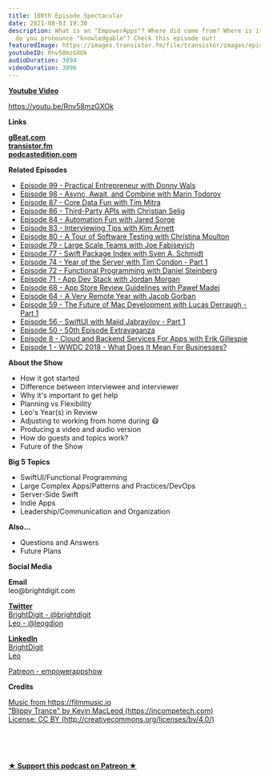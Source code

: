 ```yaml
---
title: 100th Episode Spectacular
date: 2021-08-03 19:30
description: What is an "EmpowerApps"? Where did come from? Where is it going? How
  do you pronounce "knowledgable"? Check this episode out!
featuredImage: https://images.transistor.fm/file/transistor/images/episode/604049/full_1627910462-artwork.jpg
youtubeID: Rnv58mzGXOk
audioDuration: 3094
videoDuration: 3096
---
```

<p><b><a href="https://youtu.be/Rnv58mzGXOk">Youtube Video</a></b></p><p><a href="https://youtu.be/Rnv58mzGXOk">https://youtu.be/Rnv58mzGXOk</a></p><p><b>Links</b></p><p><a href="https://gbeat.com"><strong>gBeat.com</strong></a><strong><br></strong><a href="http://transistor.fm"><strong>transistor.fm</strong></a><strong><br></strong><a href="https://www.podcastedition.com"><strong>podcastedition.com</strong></a></p><p><b>Related Episodes</b></p><ul>
<li><a href="https://share.transistor.fm/s/c2946999">Episode 99 - Practical Entrepreneur with Donny Wals</a></li>
<li><a href="https://share.transistor.fm/s/f234b424">Episode 98 - Async, Await, and Combine with Marin Todorov</a></li>
<li><a href="https://share.transistor.fm/s/448ffe27">Episode 87 - Core Data Fun with Tim Mitra</a></li>
<li><a href="https://share.transistor.fm/s/ec2c53c2">Episode 86 - Third-Party APIs with Christian Selig</a></li>
<li><a href="https://share.transistor.fm/s/bab83e8a">Episode 84 - Automation Fun with Jared Sorge</a></li>
<li><a href="https://share.transistor.fm/s/38ce32c5">Episode 83 - Interviewing Tips with Kim Arnett</a></li>
<li><a href="https://share.transistor.fm/s/30f5853f">Episode 80 - A Tour of Software Testing with Christina Moulton</a></li>
<li><a href="https://share.transistor.fm/s/f6582b48">Episode 79 - Large Scale Teams with Joe Fabisevich</a></li>
<li><a href="https://share.transistor.fm/s/e6621ded">Episode 77 - Swift Package Index with Sven A. Schmidt</a></li>
<li><a href="https://share.transistor.fm/s/a6728b43">Episode 74 - Year of the Server with Tim Condon - Part 1</a></li>
<li><a href="https://share.transistor.fm/s/b203049d">Episode 72 - Functional Programming with Daniel Steinberg</a></li>
<li><a href="https://share.transistor.fm/s/021d08bc">Episode 71 - App Dev Stack with Jordan Morgan</a></li>
<li><a href="https://share.transistor.fm/s/1decc81f">Episode 68 - App Store Review Guidelines with Paweł Madej</a></li>
<li><a href="https://share.transistor.fm/s/2445da70">Episode 64 - A Very Remote Year with Jacob Gorban</a></li>
<li><a href="https://share.transistor.fm/s/416088a5">Episode 59 - The Future of Mac Development with Lucas Derraugh - Part 1</a></li>
<li><a href="https://share.transistor.fm/s/44dc8297">Episode 56 - SwiftUI with Majid Jabrayilov - Part 1</a></li>
<li><a href="https://share.transistor.fm/s/a1086b72">Episode 50 - 50th Episode Extravaganza</a></li>
<li><a href="https://share.transistor.fm/s/ffcb9fc1">Episode 8 - Cloud and Backend Services For Apps with Erik Gillespie</a></li>
<li><a href="https://share.transistor.fm/s/8108defb">Episode 1 - WWDC 2018 - What Does It Mean For Businesses?</a></li>
</ul><p><b>About the Show</b></p><ul>
<li>How it got started</li>
<li>Difference between interviewee and interviewer</li>
<li>Why it's important to get help</li>
<li>Planning vs Flexibility</li>
<li>Leo's Year(s) in Review</li>
<li>Adjusting to working from home during 😷</li>
<li>Producing a video and audio version</li>
<li>How do guests and topics work?</li>
<li>Future of the Show</li>
</ul><p><b>Big 5 Topics</b></p><ul>
<li>SwiftUI/Functional Programming</li>
<li>Large Complex Apps/Patterns and Practices/DevOps</li>
<li>Server-Side Swift</li>
<li>Indie Apps</li>
<li>Leadership/Communication and Organization</li>
</ul><p><b>Also...</b></p><ul>
<li>Questions and Answers</li>
<li>Future Plans</li>
</ul><p><b>Social Media</b></p><p><strong>Email</strong><br>leo@brightdigit.com</p><p><a href="https://twitter.com/brightdigit"><strong>Twitter </strong><br>BrightDigit - @brightdigit</a><br><a href="https://twitter.com/leogdion">Leo - @leogdion</a></p><p><a href="https://www.linkedin.com/company/bright-digit"><strong>LinkedIn</strong><br>BrightDigit</a><br><a href="https://www.linkedin.com/in/leogdion/">Leo</a></p><p><a href="https://www.patreon.com/empowerappsshow">Patreon - empowerappshow</a></p><p><b>Credits</b></p><p><a href="https://filmmusic.io/">Music from https://filmmusic.io</a><br><a href="https://incompetech.com/">"Blippy Trance" by Kevin MacLeod (https://incompetech.com)</a><br><a href="http://creativecommons.org/licenses/by/4.0/">License: CC BY (http://creativecommons.org/licenses/by/4.0/)</a></p><p><br></p><p><br></p><p><strong><a rel="payment" title="★ Support this podcast on Patreon ★" href="https://www.patreon.com/empowerappsshow">★ Support this podcast on Patreon ★</a></strong></p>
      